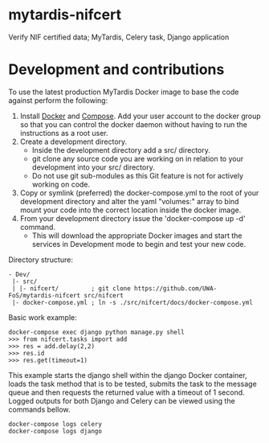 # mytardis-nifcert
Verify NIF certified data; MyTardis, Celery task, Django application

# Development and contributions

To use the latest production MyTardis Docker image to base the code against perform the following:

1. Install [Docker](https://docs.docker.com/engine/installation/) and [Compose](https://docs.docker.com/compose/install/). Add your user account to the docker group so that you can control the docker daemon without having to run the instructions as a root user.
2. Create a development directory.
   - Inside the development directory add a src/ directory.
   - git clone any source code you are working on in relation to your development into your src/ directory.
   - Do not use git sub-modules as this Git feature is not for actively working on code.
3. Copy or symlink (preferred) the docker-compose.yml to the root of your development directory and alter the yaml "volumes:" array to bind mount your code into the correct location inside the docker image.
4. From your development directory issue the 'docker-compose up -d' command.
   - This will download the appropriate Docker images and start the services in Development mode to begin and test your new code.

Directory structure:

```
- Dev/
 |- src/
 | |- nifcert/         ; git clone https://github.com/UWA-FoS/mytardis-nifcert src/nifcert
 |- docker-compose.yml ; ln -s ./src/nifcert/docs/docker-compose.yml
```
Basic work example:

```
docker-compose exec django python manage.py shell
>>> from nifcert.tasks import add
>>> res = add.delay(2,2)
>>> res.id
>>> res.get(timeout=1)
```

This example starts the django shell within the django Docker container, loads the task method that is to be tested, submits the task to the message queue and then requests the returned value with a timeout of 1 second. Logged outputs for both Django and Celery can be viewed using the commands bellow.

```
docker-compose logs celery
docker-compose logs django
```
